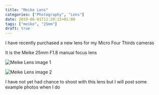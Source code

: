 ```yaml
---
title: "Meike Lens"
categories: ["Photography", "Lens"]
date: 2019-06-01T11:29:22+01:00
tags: ["meike", "25mm"]
draft: true
---
```


I have recently purchased a new lens for my Micro Four Thirds cameras

It is the Meike 25mm F1.8 manual focus lens


![Meike Lens image 1](/images/meike_lens_1.jpg "Meike Lens image 1")

![Meike Lens image 2](/images/meike_lens_2.jpg "Meike Lens image 2")


I have not yet had chance to shoot with this lens but I will post some example
photos when I do

